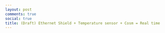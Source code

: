 ```yaml
---
layout: post
comments: true
social: true
title: (Draft) Ethernet Shield + Temperature sensor + Cosm = Real time temperature on web
---
```

